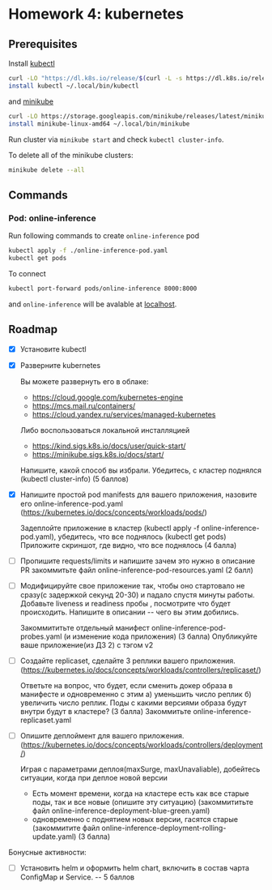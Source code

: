 # Homework 4: kubernetes

## Prerequisites

Install [kubectl](https://kubernetes.io/docs/tasks/tools/)

```bash
curl -LO "https://dl.k8s.io/release/$(curl -L -s https://dl.k8s.io/release/stable.txt)/bin/linux/amd64/kubectl"
install kubectl ~/.local/bin/kubectl
```

and [minikube](https://minikube.sigs.k8s.io/docs/start/)

```bash
curl -LO https://storage.googleapis.com/minikube/releases/latest/minikube-linux-amd64
install minikube-linux-amd64 ~/.local/bin/minikube
```

Run cluster via `minikube start` and check `kubectl cluster-info`.

To delete all of the minikube clusters:

```bash
minikube delete --all
```

## Commands

### Pod: online-inference

Run following commands to create `online-inference` pod

```bash
kubectl apply -f ./online-inference-pod.yaml
kubectl get pods
```

To connect

```bash
kubectl port-forward pods/online-inference 8000:8000
```

and `online-inference` will be avalable at [localhost](http://localhost:8000).

## Roadmap

- [X] Установите kubectl
- [X] Разверните kubernetes
  
  Вы можете развернуть его в облаке:
  - https://cloud.google.com/kubernetes-engine
  - https://mcs.mail.ru/containers/
  - https://cloud.yandex.ru/services/managed-kubernetes
  
  Либо воспользоваться локальной инсталляцией
  - https://kind.sigs.k8s.io/docs/user/quick-start/
  - https://minikube.sigs.k8s.io/docs/start/

  Напишите, какой способ вы избрали. Убедитесь, с кластер поднялся (kubectl
  cluster-info) (5 баллов)

- [X] Напишите простой pod manifests для вашего приложения, назовите его
      online-inference-pod.yaml
      (https://kubernetes.io/docs/concepts/workloads/pods/)
      
  Задеплойте приложение в кластер (kubectl apply -f online-inference-pod.yaml),
  убедитесь, что все поднялось (kubectl get pods) Приложите скриншот, где
  видно, что все поднялось (4 балла)

- [ ] Пропишите requests/limits и напишите зачем это нужно в описание PR
      закоммитьте файл online-inference-pod-resources.yaml (2 балл)

- [ ] Модифицируйте свое приложение так, чтобы оно стартовало не сразу(с
      задержкой секунд 20-30) и падало спустя минуты работы.  Добавьте liveness
      и readiness пробы , посмотрите что будет происходить.  Напишите в
      описании -- чего вы этим добились.

  Закоммититьте отдельный манифест online-inference-pod-probes.yaml (и
  изменение кода приложения) (3 балла)
  Опубликуйте ваше приложение(из ДЗ 2) с тэгом v2

- [ ] Создайте replicaset, сделайте 3 реплики вашего приложения.
      (https://kubernetes.io/docs/concepts/workloads/controllers/replicaset/)

  Ответьте на вопрос, что будет, если сменить докер образа в манифесте и
  одновременно с этим а) уменьшить число реплик б) увеличить число реплик.
  Поды с какими версиями образа будут внутри будут в кластере?  (3 балла)
  Закоммитьте online-inference-replicaset.yaml

- [ ] Опишите деплоймент для вашего приложения.
      (https://kubernetes.io/docs/concepts/workloads/controllers/deployment/)
  
  Играя с параметрами деплоя(maxSurge, maxUnavaliable), добейтесь ситуации,
  когда при деплое новой версии 
  - Есть момент времени, когда на кластере есть как все старые поды, так и все
    новые (опишите эту ситуацию) (закоммититьте файл
    online-inference-deployment-blue-green.yaml)
  - одновременно с поднятием новых версии, гасятся старые (закоммитите файл
    online-inference-deployment-rolling-update.yaml) (3 балла)

Бонусные активности:
- [ ] Установить helm и оформить helm chart, включить в состав чарта ConfigMap
      и Service. -- 5 баллов
